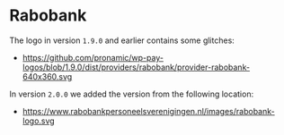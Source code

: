 # Rabobank

The logo in version `1.9.0` and earlier contains some glitches:

- https://github.com/pronamic/wp-pay-logos/blob/1.9.0/dist/providers/rabobank/provider-rabobank-640x360.svg

In version `2.0.0` we added the version from the following location:

- https://www.rabobankpersoneelsverenigingen.nl/images/rabobank-logo.svg
